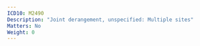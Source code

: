 ```yaml
---
ICD10: M2490
Description: "Joint derangement, unspecified: Multiple sites"
Matters: No
Weight: 0
---
```

